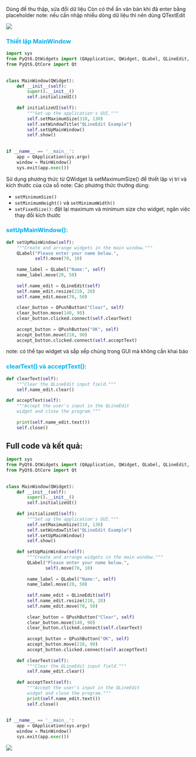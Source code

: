 Dùng để thu thập, sửa đổi dữ liệu
Còn có thể ẩn văn bản khi đã enter bằng placeholder 
note: nếu cần nhập nhiều dòng dữ liệu thì nên dùng QTextEdit

![](https://private-user-images.githubusercontent.com/131884955/348526232-707988d6-7aec-4831-8a12-5f58f7268476.png?jwt=eyJhbGciOiJIUzI1NiIsInR5cCI6IkpXVCJ9.eyJpc3MiOiJnaXRodWIuY29tIiwiYXVkIjoicmF3LmdpdGh1YnVzZXJjb250ZW50LmNvbSIsImtleSI6ImtleTUiLCJleHAiOjE3MjA5NDc3NzUsIm5iZiI6MTcyMDk0NzQ3NSwicGF0aCI6Ii8xMzE4ODQ5NTUvMzQ4NTI2MjMyLTcwNzk4OGQ2LTdhZWMtNDgzMS04YTEyLTVmNThmNzI2ODQ3Ni5wbmc_WC1BbXotQWxnb3JpdGhtPUFXUzQtSE1BQy1TSEEyNTYmWC1BbXotQ3JlZGVudGlhbD1BS0lBVkNPRFlMU0E1M1BRSzRaQSUyRjIwMjQwNzE0JTJGdXMtZWFzdC0xJTJGczMlMkZhd3M0X3JlcXVlc3QmWC1BbXotRGF0ZT0yMDI0MDcxNFQwODU3NTVaJlgtQW16LUV4cGlyZXM9MzAwJlgtQW16LVNpZ25hdHVyZT05MzAxMGUwM2UxOGFlMTBjNDdjMDNlMzZhYmMxZWNlNTY1ZjM5NWI3MDdmNGU4ODE2ZmI1ZDkxNjVkZjllYjM2JlgtQW16LVNpZ25lZEhlYWRlcnM9aG9zdCZhY3Rvcl9pZD0wJmtleV9pZD0wJnJlcG9faWQ9MCJ9.e0gflzntRWgcioleF7GPogTxl0cUptVmhfCvqEe3GtQ)

### <span style="color:rgb(0, 176, 240)">Thiết lập MainWindow </span>
```python
import sys  
from PyQt6.QtWidgets import (QApplication, QWidget, QLabel, QLineEdit, QPushButton)  
from PyQt6.QtCore import Qt  
  
  
class MainWindow(QWidget):  
    def __init__(self):  
        super().__init__()  
	    self.initializeUI()  
  
    def initializeUI(self):  
        """Set up the application's GUI."""  
        self.setMaximumSize(310, 130)  
        self.setWindowTitle("QLineEdit Example")  
        self.setUpMainWindow()  
        self.show()  
  
  
if __name__ == '__main__':  
    app = QApplication(sys.argv)  
    window = MainWindow()  
    sys.exit(app.exec())
```

Sử dụng phương thức từ QWidget là setMaximumSize() để thiết lập vị trí và kích thước của cửa sổ
note: Các phương thức thường dùng:
- `setMinimumSize()`
- `setMinimumHeight()` và `setMinimumWidth()`
- `setFixedSize()`: đặt lại maximum và minimum size cho widget, ngăn việc thay đổi kích thước
### <span style="color:rgb(0, 176, 240)">setUpMainWindow():</span>
```python
def setUpMainWindow(self):  
    """Create and arrange widgets in the main window."""  
    QLabel("Please enter your name below.",  
           self).move(70, 10)  
      
    name_label = QLabel("Name:", self)  
    name_label.move(20, 50)  
      
    self.name_edit = QLineEdit(self)  
    self.name_edit.resize(210, 20)  
    self.name_edit.move(70, 50)  
      
    clear_button = QPushButton("Clear", self)  
    clear_button.move(140, 90)  
    clear_button.clicked.connect(self.clearText)  
      
    accept_button = QPushButton("OK", self)  
    accept_button.move(210, 90)  
    accept_button.clicked.connect(self.acceptText)
```
note: có thể tạo widget và sắp xếp chúng trong GUI mà không cần khai báo 

### <span style="color:rgb(0, 176, 240)">clearText() và acceptText():</span>
```python
def clearText(self):  
    """Clear the QLineEdit input field."""  
    self.name_edit.clear()  
  
def acceptText(self):  
    """Accept the user's input in the QLineEdit  
    widget and close the program."""    
    
    print(self.name_edit.text())  
    self.close()
```

## Full code và kết quả:
```python
import sys  
from PyQt6.QtWidgets import (QApplication, QWidget, QLabel, QLineEdit, QPushButton)  
from PyQt6.QtCore import Qt  
  
  
class MainWindow(QWidget):  
    def __init__(self):  
        super().__init__()  
        self.initializeUI()  
  
    def initializeUI(self):  
        """Set up the application's GUI."""  
        self.setMaximumSize(310, 130)  
        self.setWindowTitle("QLineEdit Example")  
        self.setUpMainWindow()  
        self.show()  
  
    def setUpMainWindow(self):  
        """Create and arrange widgets in the main window."""  
        QLabel("Please enter your name below.",  
               self).move(70, 10)  
  
        name_label = QLabel("Name:", self)  
        name_label.move(20, 50)  
  
        self.name_edit = QLineEdit(self)  
        self.name_edit.resize(210, 20)  
        self.name_edit.move(70, 50)  
  
        clear_button = QPushButton("Clear", self)  
        clear_button.move(140, 90)  
        clear_button.clicked.connect(self.clearText)  
  
        accept_button = QPushButton("OK", self)  
        accept_button.move(210, 90)  
        accept_button.clicked.connect(self.acceptText)  
  
    def clearText(self):  
        """Clear the QLineEdit input field."""  
        self.name_edit.clear()  
  
    def acceptText(self):  
        """Accept the user's input in the QLineEdit  
        widget and close the program."""  
        print(self.name_edit.text())  
        self.close()  
  
  
if __name__ == '__main__':  
    app = QApplication(sys.argv)  
    window = MainWindow()  
    sys.exit(app.exec())
```

![](https://private-user-images.githubusercontent.com/131884955/348527717-d6d31166-481f-4951-8c84-32db106330f6.png?jwt=eyJhbGciOiJIUzI1NiIsInR5cCI6IkpXVCJ9.eyJpc3MiOiJnaXRodWIuY29tIiwiYXVkIjoicmF3LmdpdGh1YnVzZXJjb250ZW50LmNvbSIsImtleSI6ImtleTUiLCJleHAiOjE3MjA5NDk2NDUsIm5iZiI6MTcyMDk0OTM0NSwicGF0aCI6Ii8xMzE4ODQ5NTUvMzQ4NTI3NzE3LWQ2ZDMxMTY2LTQ4MWYtNDk1MS04Yzg0LTMyZGIxMDYzMzBmNi5wbmc_WC1BbXotQWxnb3JpdGhtPUFXUzQtSE1BQy1TSEEyNTYmWC1BbXotQ3JlZGVudGlhbD1BS0lBVkNPRFlMU0E1M1BRSzRaQSUyRjIwMjQwNzE0JTJGdXMtZWFzdC0xJTJGczMlMkZhd3M0X3JlcXVlc3QmWC1BbXotRGF0ZT0yMDI0MDcxNFQwOTI5MDVaJlgtQW16LUV4cGlyZXM9MzAwJlgtQW16LVNpZ25hdHVyZT0xNmY0ZGE5OTRlNGVkYzc5ZjI3ZjE1ZTg1YmEyZmFhM2Q0MTM0ZDU1YmNjZTI3MjQ4YWNlOGU0YmQyYTA5N2YzJlgtQW16LVNpZ25lZEhlYWRlcnM9aG9zdCZhY3Rvcl9pZD0wJmtleV9pZD0wJnJlcG9faWQ9MCJ9.UuhBJBwbpEHtBy6oIMdIE0zlUnrjAjH91_kCvyrGukM)
